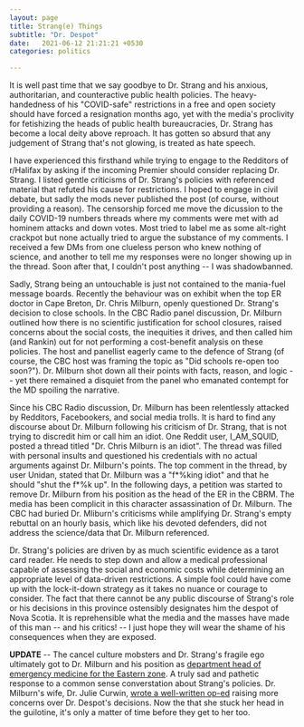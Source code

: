 ```yaml
---
layout: page
title: Strang(e) Things
subtitle: "Dr. Despot"
date:   2021-06-12 21:21:21 +0530
categories: politics

---
```


It is well past time that we say goodbye to Dr. Strang and his anxious, authoritarian, and counteractive public health policies.
The heavy-handedness of his "COVID-safe" restrictions in  a free and open society should have forced a resignation months ago, yet with the media's proclivity for
fetishizing the heads of public health bureaucracies, Dr. Strang has become a local deity above reproach. 
It has gotten so absurd that any judgement of Strang that's not glowing, is treated as hate speech.   

I have experienced this firsthand while trying to engage to the Redditors of r/Halifax by asking if the incoming Premier should consider replacing Dr. Strang. I listed gentle criticisms of Dr. Strang's policies with referenced material that refuted his cause for restrictions. I hoped to engage in civil debate, but sadly the mods never published the post (of course, without providing a reason). The censorship forced me move the dicussion to the daily COVID-19 numbers threads where my comments were met with ad hominem attacks and down votes. Most tried to label me as some alt-right crackpot but none actually tried to argue the substance of my comments. I received a few DMs from one clueless person who knew nothing of science, and another to tell me my responses were no longer showing up in the thread. Soon after that, I couldn't post anything -- I was shadowbanned.
  
Sadly, Strang being an untouchable is just not contained to the mania-fuel message boards. Recently the behaviour was on exhibit when the top ER doctor in Cape Breton, 
Dr. Chris Milburn, openly questioned Dr. Strang's decision to close schools. In the CBC Radio panel discussion, Dr. Milburn outlined how there is no scientific justification 
for school closures, raised concerns about the social costs, the inequities it drives, and then called him (and Rankin) out for not performing a cost-benefit analysis on these policies. 
The host and panellist eagerly came to the defence of Strang (of course, the CBC host was framing the topic as "Did schools re-open too soon?"). 
Dr. Milburn shot down all their points with facts, reason, and logic -- yet there remained a disquiet from the panel who emanated contempt for the MD spoiling the narrative. 

Since his CBC Radio discussion, Dr. Milburn has been relentlessly attacked by Redditors, Facebookers, and social media trolls. It is hard to find any discourse about
Dr. Milburn following his criticism of Dr. Strang, that is not trying to discredit him or call him an idiot.
One Reddit user, I_AM_SQUID, posted a thread titled "Dr. Chris Milburn is an idiot". The thread was filled with personal insults and questioned his credentials 
with no actual arguments against Dr. Milburn's points. The top comment in the thread, by user Unidan, stated that Dr. Milburn was a "f*%king idiot" and that he should "shut 
the f*%k up".  In the following days, a petition was started to remove Dr. Milburn from his position as the head of the ER in the CBRM. 
The media has been complicit in this character assassination of Dr. Milburn. The CBC had buried Dr. Mliburn's criticisms while amplifying Dr. Strang's empty rebuttal on an hourly basis, which like his devoted defenders,
did not address the science/data that Dr. Milburn referenced. 


Dr. Strang's policies are driven by as much scientific evidence as a tarot card reader. He needs to step down and allow a medical professional capable of assessing the social and economic costs while determining an appropriate level of data-driven restrictions. A simple fool could have come up with the lock-it-down strategy as it takes no nuance or courage to consider. The fact that there cannot be any public discourse of Strang's role or his decisions in this province ostensibly designates him the despot of Nova Scotia. It is reprehensible what the media and the masses have made of this man -- and his critics! -- I just hope they will wear the shame of his consequences when they are exposed.

**UPDATE** -- The cancel culture mobsters and Dr. Strang's fragile ego ultimately got to Dr. Milburn and his position as [department head of emergency medicine for the Eastern zone](https://atlantic.ctvnews.ca/cape-breton-doctor-removed-as-head-of-emergency-medicine-for-eastern-zone-1.5473738). A truly sad and pathetic response to a common sense converstation about Strang's policies. Dr. Milburn's wife, Dr. Julie Curwin, [wrote a well-written op-ed](https://www.saltwire.com/cape-breton/opinion/local-perspectives/dr-julie-curwin-who-will-speak-for-covid-marginalized-patients-after-firing-of-sydney-er-chief-100602623/) raising more concerns over Dr. Despot's decisions. Now the that she stuck her head in the guilotine, it's only a matter of time before they get to her too.

